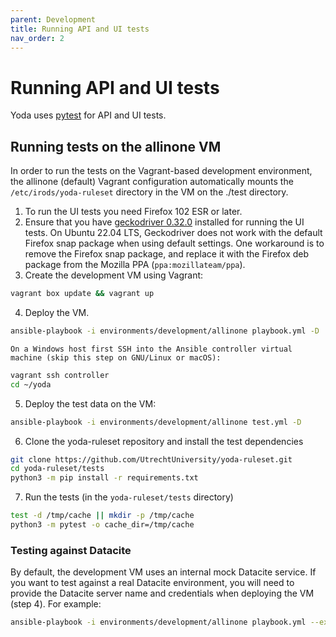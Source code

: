```yaml
---
parent: Development
title: Running API and UI tests
nav_order: 2
---
```


# Running API and UI tests

Yoda uses [pytest](https://pytest.org) for API and UI tests.

## Running tests on the allinone VM

In order to run the tests on the Vagrant-based development environment, the allinone (default) Vagrant
configuration automatically mounts the `/etc/irods/yoda-ruleset` directory in the VM on the ./test
directory.

1. To run the UI tests you need Firefox 102 ESR or later.
2. Ensure that you have [geckodriver 0.32.0](https://github.com/mozilla/geckodriver/releases/tag/v0.32.0) installed for running the UI tests.
   On Ubuntu 22.04 LTS, Geckodriver does not work with the default Firefox snap package when using default settings. One workaround
   is to remove the Firefox snap package, and replace it with the Firefox deb package from the Mozilla PPA (`ppa:mozillateam/ppa`).
3. Create the development VM using Vagrant:
```bash
vagrant box update && vagrant up
```

4. Deploy the VM.

```bash
ansible-playbook -i environments/development/allinone playbook.yml -D
```
    On a Windows host first SSH into the Ansible controller virtual machine (skip this step on GNU/Linux or macOS):
```bash
vagrant ssh controller
cd ~/yoda
```

5. Deploy the test data on the VM:
```bash
ansible-playbook -i environments/development/allinone test.yml -D
```

6. Clone the yoda-ruleset repository and install the test dependencies
```bash
git clone https://github.com/UtrechtUniversity/yoda-ruleset.git
cd yoda-ruleset/tests
python3 -m pip install -r requirements.txt
```

7. Run the tests (in the `yoda-ruleset/tests` directory)
```bash
test -d /tmp/cache || mkdir -p /tmp/cache
python3 -m pytest -o cache_dir=/tmp/cache
```

### Testing against Datacite

By default, the development VM uses an internal mock Datacite service. If you want to test against a real Datacite environment,
you will need to provide the Datacite server name and credentials when deploying the VM (step 4). For example:

```bash
ansible-playbook -i environments/development/allinone playbook.yml --extra-vars 'datacite_server=api.test.datacite.org datacite_username=MYUSERNAME datacite_password=MYPASSWORD' -D
```
